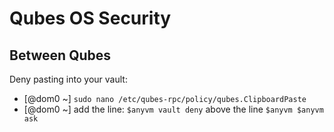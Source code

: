 # Qubes OS Security

## Between Qubes

Deny pasting into your vault:
* [@dom0 ~] `sudo nano /etc/qubes-rpc/policy/qubes.ClipboardPaste`
* [@dom0 ~] add the line: `$anyvm vault deny` above the line `$anyvm $anyvm ask`
